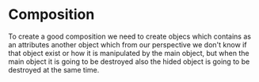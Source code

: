 # Composition
To create a good composition we need to create objecs which contains as an attributes another object which from our perspective we don't know if that object exist or how it is manipulated by the main object, but when the main object it is going to be destroyed also the hided object is going to be destroyed at the same time.
